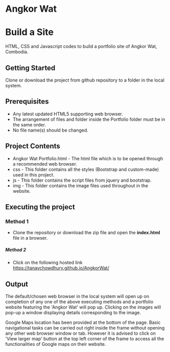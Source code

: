 # Angkor Wat


# Build a Site
HTML, CSS and Javascript codes to build a portfolio site of Angkor Wat, Combodia.

## Getting Started
Clone or download the project from github repository to a folder in the local system.

## Prerequisites
* Any latest updated HTML5 supporting web browser.
* The arrangement of files and folder inside the Portfolio folder must be in the same order.
* No file name(s) should be changed.

## Project Contents
* Angkor Wat Portfolio.html - The html file which is to be opened through a recommended web browser.
* css - This folder contains all the styles (Bootstrap and custom-made) used in this project.
* js - This folder contains the script files from jquery and bootstrap.
* img - This folder contains the image files used throughout in the website.

## Executing the project
### Method 1
*   Clone the repository or download the zip file and open the **index.html** file in a browser.

##### Method 2
*   Click on the following hosted link 
  https://tanaychowdhury.github.io/AngkorWat/

## Output
The default/chosen web browser in the local system will open up on completion of any one of the above executing methods and a portfolio website featuring the 'Angkor Wat' will pop up. Clicking on the images will pop-up a window displaying details corresponding to the image.

Google Maps location has been provided at the bottom of the page. Basic navigational tasks can be carried out right inside the frame without opening any other web browser window or tab. However it is advised to click on 'View larger map' button at the top left corner of the frame to access all the functionalities of Google maps on their website.
